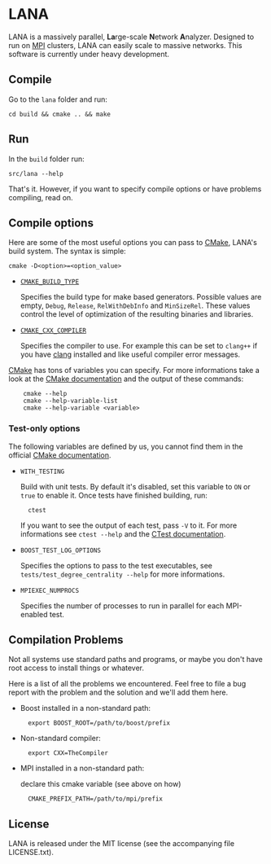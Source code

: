 LANA
====

LANA is a massively parallel, **La**rge-scale **N**etwork **A**nalyzer. Designed to run on [MPI][] clusters, LANA can easily scale to massive networks. This software is currently under heavy development.

Compile
-------

Go to the `lana` folder and run:

    cd build && cmake .. && make

Run
---

In the `build` folder run:

    src/lana --help

That's it. However, if you want to specify compile options or have problems compiling, read on.

Compile options
---------------

Here are some of the most useful options you can pass to [CMake][], LANA's build system. The syntax is simple:

    cmake -D<option>=<option_value>

* [`CMAKE_BUILD_TYPE`](http://www.cmake.org/cmake/help/cmake-2-8-docs.html#variable:CMAKE_BUILD_TYPE)

    Specifies the build type for make based generators. Possible values are empty, `Debug`, `Release`, `RelWithDebInfo` and `MinSizeRel`. These values control the level of optimization of the resulting binaries and libraries.

* [`CMAKE_CXX_COMPILER`](http://www.cmake.org/cmake/help/cmake-2-8-docs.html#variable:CMAKE_LANG_COMPILER)

    Specifies the compiler to use. For example this can be set to `clang++` if you have [clang][] installed and like useful compiler error messages.

[CMake][] has tons of variables you can specify. For more informations take a look at the [CMake documentation][] and the output of these commands:

        cmake --help
        cmake --help-variable-list
        cmake --help-variable <variable>

### Test-only options

The following variables are defined by us, you cannot find them in the official [CMake documentation][].

* `WITH_TESTING`

    Build with unit tests. By default it's disabled, set this variable to `ON` or `true` to enable it. Once tests have finished building, run:

        ctest

    If you want to see the output of each test, pass `-V` to it. For more informations see `ctest --help` and the [CTest documentation][].

* `BOOST_TEST_LOG_OPTIONS`

    Specifies the options to pass to the test executables, see `tests/test_degree_centrality --help` for more informations.

* `MPIEXEC_NUMPROCS`

    Specifies the number of processes to run in parallel for each MPI-enabled test.

Compilation Problems
--------------------

Not all systems use standard paths and programs, or maybe you don't have root access to install things or whatever.

Here is a list of all the problems we encountered. Feel free to file a bug report with the problem and the solution and we'll add them here.

* Boost installed in a non-standard path:

        export BOOST_ROOT=/path/to/boost/prefix

* Non-standard compiler:

        export CXX=TheCompiler

* MPI installed in a non-standard path:

    declare this cmake variable (see above on how)

        CMAKE_PREFIX_PATH=/path/to/mpi/prefix

License
-------

LANA is released under the MIT license (see the accompanying file LICENSE.txt).

[MPI]: http://en.wikipedia.org/wiki/Message_Passing_Interface
[clang]: http://clang.llvm.org/
[CMake]: http://www.cmake.org/
[CMake documentation]: http://www.cmake.org/cmake/help/cmake-2-8-docs.html
[CTest documentation]: http://www.cmake.org/cmake/help/ctest-2-8-docs.html
